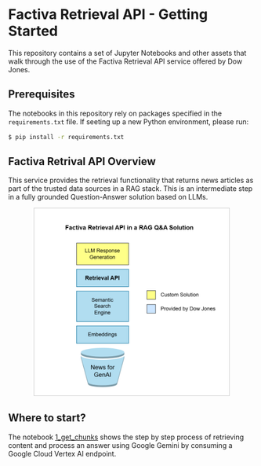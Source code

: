 # Factiva Retrieval API - Getting Started
This repository contains a set of Jupyter Notebooks and other assets that walk through the use of the Factiva Retrieval API service offered by Dow Jones.

## Prerequisites
The notebooks in this repository rely on packages specified in the `requirements.txt` file. If seeting up a new Python environment, please run:

```bash
$ pip install -r requirements.txt
```

## Factiva Retrival API Overview
This service provides the retrieval functionality that returns news articles as part of the trusted data sources in a RAG stack. This is an intermediate step in a fully grounded Question-Answer solution based on LLMs.

<div align="center"><img src="img/frapi_tech_stack.png" alt="Factiva Retrieval API Tech Stack" width="400"></div>

## Where to start?
The notebook [1_get_chunks](1_get_chunks.ipynb) shows the step by step process of retrieving content and process an answer using Google Gemini by consuming a Google Cloud Vertex AI endpoint.

